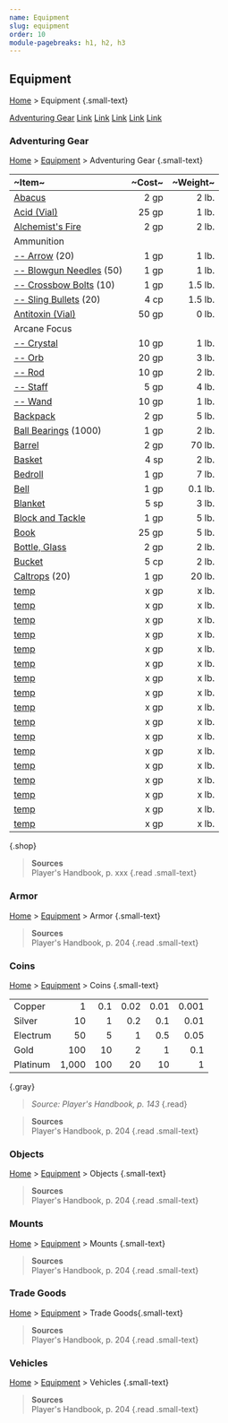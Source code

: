 ```yaml
---
name: Equipment
slug: equipment
order: 10
module-pagebreaks: h1, h2, h3
---
```

## Equipment
[Home](home) > Equipment {.small-text}

<div id="menu-container">
    <a href="adventuring-gear">Adventuring Gear</a>
    <a href="link">Link</a>
    <a href="link">Link</a>
    <a href="link">Link</a>
    <a href="link">Link</a>
    <a href="link">Link</a>
</div>

### Adventuring Gear
[Home](home) > [Equipment](equipment) > Adventuring Gear {.small-text}

| ~Item~ | ~Cost~ | ~Weight~ |
|:----------------------------------------------|-------:|--------:|
| [Abacus](/item/abacus)                        |   2 gp |   2 lb. |
| [Acid (Vial)](/item/acid-vial)                |  25 gp |   1 lb. |
| [Alchemist's Fire](/item/alchemists-fire)     |   2 gp |   2 lb. |
| Ammunition |||{.shopH2}
| [-- Arrow](/item/arrow) (20)                  |   1 gp |   1 lb. |
| [-- Blowgun Needles](/item/blowgun-needle) (50) |   1 gp |   1 lb. |
| [-- Crossbow Bolts](/item/crossbow-bolt) (10) |   1 gp | 1.5 lb. |
| [-- Sling Bullets](/item/sling-bullet) (20)   |   4 cp | 1.5 lb. |
| [Antitoxin (Vial)](/item/antitoxin-vial)      |  50 gp |   0 lb. |
| Arcane Focus |||{.shopH2}
| [-- Crystal](/item/crystal)                   |  10 gp |   1 lb. |
| [-- Orb](/item/orb)                           |  20 gp |   3 lb. |
| [-- Rod](/item/rod)                           |  10 gp |   2 lb. |
| [-- Staff](/item/staff)                       |   5 gp |   4 lb. |
| [-- Wand](/item/wand)                         |  10 gp |   1 lb. |
| [Backpack](/item/backpack)                    |   2 gp |   5 lb. |
| [Ball Bearings](/item/ball-bearings) (1000)   |   1 gp |   2 lb. |
| [Barrel](/item/barrel)                        |   2 gp |  70 lb. |
| [Basket](/item/basket)                        |   4 sp |   2 lb. |
| [Bedroll](/item/bedroll)                      |   1 gp |   7 lb. |
| [Bell](/item/bell)                            |   1 gp | 0.1 lb. |
| [Blanket](/item/blanket)                      |   5 sp |   3 lb. |
| [Block and Tackle](/item/block-and-tackle)    |   1 gp |   5 lb. |
| [Book](/item/book)                            |  25 gp |   5 lb. |
| [Bottle, Glass](/item/bottle-glass)           |   2 gp |   2 lb. |
| [Bucket](/item/bucket)                        |   5 cp |   2 lb. |
| [Caltrops](/item/caltrops) (20)               |   1 gp |  20 lb. |
| [temp](/item/temp)                        |   x gp |   x lb. |
| [temp](/item/temp)                        |   x gp |   x lb. |
| [temp](/item/temp)                        |   x gp |   x lb. |
| [temp](/item/temp)                        |   x gp |   x lb. |
| [temp](/item/temp)                        |   x gp |   x lb. |
| [temp](/item/temp)                        |   x gp |   x lb. |
| [temp](/item/temp)                        |   x gp |   x lb. |
| [temp](/item/temp)                        |   x gp |   x lb. |
| [temp](/item/temp)                        |   x gp |   x lb. |
| [temp](/item/temp)                        |   x gp |   x lb. |
| [temp](/item/temp)                        |   x gp |   x lb. |
| [temp](/item/temp)                        |   x gp |   x lb. |
| [temp](/item/temp)                        |   x gp |   x lb. |
| [temp](/item/temp)                        |   x gp |   x lb. |
| [temp](/item/temp)                        |   x gp |   x lb. |
| [temp](/item/temp)                        |   x gp |   x lb. |
| [temp](/item/temp)                        |   x gp |   x lb. |
{.shop}

> **Sources** <br/>
> Player's Handbook, p. xxx
{.read .small-text}



### Armor
[Home](home) > [Equipment](equipment) > Armor {.small-text}

> **Sources** <br/>
> Player's Handbook, p. 204
{.read .small-text}



### Coins
[Home](home) > [Equipment](equipment) > Coins {.small-text}

|||||||
|:---------|------:|------:|------:|------:|------:|
| Copper   |     1 |   0.1 |  0.02 |  0.01 | 0.001 |
| Silver   |    10 |   1   |  0.2  |  0.1  | 0.01  |
| Electrum |    50 |   5   |  1    |  0.5  | 0.05  |
| Gold     |   100 |  10   |  2    |  1    | 0.1   |
| Platinum | 1,000 | 100   | 20    | 10    | 1     |  
{.gray}

> *Source: Player's Handbook, p. 143*
{.read}

> **Sources** <br/>
> Player's Handbook, p. 204
{.read .small-text}



### Objects
[Home](home) > [Equipment](equipment) > Objects {.small-text}

> **Sources** <br/>
> Player's Handbook, p. 204
{.read .small-text}



### Mounts
[Home](home) > [Equipment](equipment) > Mounts {.small-text}

> **Sources** <br/>
> Player's Handbook, p. 204
{.read .small-text}



### Trade Goods
[Home](home) > [Equipment](equipment) > Trade Goods{.small-text}

> **Sources** <br/>
> Player's Handbook, p. 204
{.read .small-text}



### Vehicles
[Home](home) > [Equipment](equipment) > Vehicles {.small-text}

> **Sources** <br/>
> Player's Handbook, p. 204
{.read .small-text}